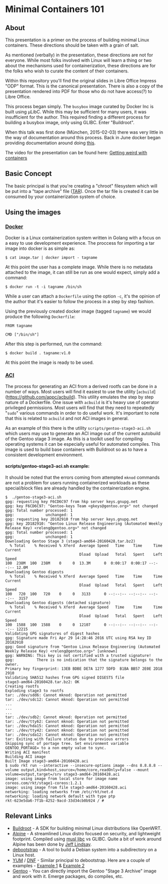 # Minimal Containers 101

## About

This presentation is a primer on the process of building minimal Linux
containers.  These directions should be taken with a grain of salt.

As mentioned (verbally) in the presentation, these directions are not for
everyone.  While most folks involved with Linux will learn a thing or two about
the mechanisms used for containerization, these directions are for the folks
who wish to curate the content of their containers.

Within this repository you'll find the original slides in Libre Office Impress
"ODP" format.  This is the canonical presentation.  There is also a copy of the
presentation rendered into PDF for those who do not have access(?) to
Libre Office.

This process began simply.  The `busybox` image curated by Docker Inc is
built using µLibC.  While this may be sufficient for many users, it was
insufficient for the author.  This required finding a different process for
building a busybox image, only using GLIBC.  Enter "Buildroot".

When this talk was first done (München, 2015-02-03) there was very little in
the way of documentation around this process.  Back in June docker began
providing documentation around doing [this](https://github.com/docker/docker/blob/master/docs/articles/baseimages.md).

The video for the presentation can be found here: [Getting weird with containers](https://www.youtube.com/watch?v=gMpldbcMHuI)

## Basic Concept

The basic principal is that you're creating a "chroot" filesystem which will be
put into a "tape archive" file ([TAR](https://en.wikipedia.org/wiki/Tar_(computing))).
Once the tar file is created it can be consumed by your containerization system
of choice.

## Using the images

### [Docker](https://www.docker.com) 

Docker is a Linux containerization system written in Golang with a focus on a
easy to use development experience.  The proccess for importing a tar image
into docker is as simple as:

```
$ cat image.tar | docker import - tagname
```

At this point the user has a complete image.  While there is no metadata
attached to the image, it can still be run as one would expect, simply add a
command:

```
$ docker run -t -i tagname /bin/sh
```

While a user can attach a `Dockerfile` using the option `-c`, it's the opinion
of the author that it's easier to follow the process in a step by step fashion.

Using the previously created docker image (tagged `tagname`) we would produce
the following `Dockerfile`:

```
FROM tagname

CMD ["/bin/sh"]
```

After this step is performed, run the command:

```
$ docker build . tagname:v1.0
```

At this point the image is ready to be used.


### [ACI](https://github.com/appc/spec)

The process for generating an ACI from a derived rootfs can be done in a number
of ways.  Most users will find it easiest to use the utility [`acbuild`]
(https://github.com/appc/acbuild).  This utility emulates the step by step
nature of a Dockerfile.  One issue with `acbuild` is it's heavy use of operator
privileged permissions.  Most users will find that they need to repeatedly 
"`sudo`" various commands in order to do useful work.  It's important to note
that this is related to `acbuild` and not ACI images in general.

As an example of this there is the utility `scripts/gentoo-stage3-aci.sh` which
users may use to generate an ACI image out of the current autobuild of the
Gentoo stage 3 image.  As this is a toolkit used for compiling operating systems
it can be especially useful for automated compiles.  This image is used to build
base containers with Buildroot so as to have a consistent development
environment.

#### scripts/gentoo-stage3-aci.sh example:

It should be noted that the errors coming from attempted `mknod` commands are
not a problem for users running containerized workloads as these special/block
files are already handled by the containerization engine.


```
$  ./gentoo-stage3-aci.sh 
gpg: requesting key F6CD6C97 from hkp server keys.gnupg.net
gpg: key F6CD6C97: "Gentoo-keys Team <gkeys@gentoo.org>" not changed
gpg: Total number processed: 1
gpg:              unchanged: 1
gpg: requesting key 2D182910 from hkp server keys.gnupg.net
gpg: key 2D182910: "Gentoo Linux Release Engineering (Automated Weekly Release Key) <releng@gentoo.org>" not changed
gpg: Total number processed: 1
gpg:              unchanged: 1
Downloading Gentoo Stage 3 (stage3-amd64-20160428.tar.bz2)
  % Total    % Received % Xferd  Average Speed   Time    Time     Time  Current
                                 Dload  Upload   Total   Spent    Left  Speed
100  238M  100  238M    0     0  13.3M      0  0:00:17  0:00:17 --:--:-- 12.0M
Downloading Gentoo digests
  % Total    % Received % Xferd  Average Speed   Time    Time     Time  Current
                                 Dload  Upload   Total   Spent    Left  Speed
100   720  100   720    0     0   3133      0 --:--:-- --:--:-- --:--:--  3157
Downloading Gentoo digests (detached signature)
  % Total    % Received % Xferd  Average Speed   Time    Time     Time  Current
                                 Dload  Upload   Total   Spent    Left  Speed
100  1588  100  1588    0     0  12107      0 --:--:-- --:--:-- --:--:-- 12215
Validating GPG signatures of digest hashes
gpg: Signature made Fri Apr 29 14:28:46 2016 UTC using RSA key ID 2D182910
gpg: Good signature from "Gentoo Linux Release Engineering (Automated Weekly Release Key) <releng@gentoo.org>" [unknown]
gpg: WARNING: This key is not certified with a trusted signature!
gpg:          There is no indication that the signature belongs to the owner.
Primary key fingerprint: 13EB BDBE DE7A 1277 5DFD  B1BA BB57 2E0E 2D18 2910
Validating SHA512 hashes from GPG signed DIGESTS file
stage3-amd64-20160428.tar.bz2: OK
Creating rootfs
Exploding stage3 to rootfs
tar: ./dev/sdd6: Cannot mknod: Operation not permitted
tar: ./dev/sdc12: Cannot mknod: Operation not permitted
...
...
...
tar: ./dev/sdb2: Cannot mknod: Operation not permitted
tar: ./dev/tty62: Cannot mknod: Operation not permitted
tar: ./dev/hda15: Cannot mknod: Operation not permitted
tar: ./dev/tty42: Cannot mknod: Operation not permitted
tar: ./dev/sda12: Cannot mknod: Operation not permitted
tar: Exiting with failure status due to previous errors
Skipping sync of portage tree. Set environment variable GENTOO_PORTAGE= to a non empty value to sync.
Writing ACI manifest
Building ACI image
Built Image stage3-amd64-20160428.aci
$ sudo rkt run --interactive --insecure-options image --dns 8.8.8.8 --volume output,kind=host,source=/home/core,readOnly=false --mount volume=output,target=/srv stage3-amd64-20160428.aci 
image: using image from local store for image name coreos.com/rkt/stage1-coreos:1.2.1
image: using image from file stage3-amd64-20160428.aci
networking: loading networks from /etc/rkt/net.d
networking: loading network default with type ptp
rkt-623e5da6-7f1b-4252-9acd-33d34cb0b924 / #
```

## Relevant Links

  * [Buildroot](http://www.buildroot.org) - A SDK for building minimal Linux distributions like OpenWRT.
  * [Alpine](https://www.alpinelinux.org/) - A streamlined Linux distro focused on security, and lightweight footprint.  Compiled using [musl libc](http://www.musl-libc.org/) vs GLIBC.  Quite a bit of work around Alpine has been done by [Jeff Lindsay](https://github.com/progrium).
  * [debootstrap](https://wiki.debian.org/Debootstrap) - A tool to build a Debian system into a subdirectory on a Linux host.
  * [YUM](http://yum.baseurl.org/) / [DNF](http://dnf.baseurl.org/) - Similar principal to debootstrap.  Here are a couple of examples - [Example 1](https://web.archive.org/web/20150514123601/http://prefetch.net/articles/yumchrootlinux.html) & [Example 2](https://web.archive.org/web/20141203222350/http://zaufi.github.io/administration/2014/06/10/howto-make-a-centos-chroot/)
  * [Gentoo](https://www.gentoo.org/downloads/) - You can directly import the Gentoo "Stage 3 Archive" image and work with it.  Emerge packages, do compiles, etc.
